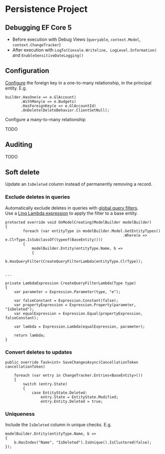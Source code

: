 ﻿# Persistence Project

## Debugging EF Core 5

* Before execution with Debug Views (`queryable`, `context.Model`, `context.ChangeTracker`) 
* After execution with `LogTo(Console.Writeline, LogLevel.Information)` and `EnableSensitiveDateLogging()`  

## Configuration


[Configure]((https://docs.microsoft.com/en-us/ef/core/modeling/relationships?tabs=fluent-api%2Cfluent-api-simple-key%2Csimple-key#manual-configuration)) the foreign key in a  one-to-many relationship, in the principal entity. E.g. 

    builder.HasOne(e => e.GlAccount)
           .WithMany(e => e.Budgets)
           .HasForeignKey(e => e.GlAccountId)
           .OnDelete(DeleteBehavior.ClientSetNull);

Configure a many-to-many relationship

TODO 

## Auditing

TODO 

## Soft delete 

Update an `IsDeleted` column instead of permanently removing a record.  

### Exclude deletes in queries

Automatically exclude deletes in queries with [global query filters](https://docs.microsoft.com/en-us/ef/core/querying/filters).  
Use a [Linq Lambda expression](https://docs.microsoft.com/en-us/dotnet/api/system.linq.expressions.expression.lambda?view=net-5.0) to apply the filter to a base entity.

    protected override void OnModelCreating(ModelBuilder modelBuilder)
    {
            foreach (var entityType in modelBuilder.Model.GetEntityTypes()
                                                         .Where(e => e.ClrType.IsSubclassOf(typeof(BaseEntity))))
            {
                modelBuilder.Entity(entityType.Name, b =>
                {
                    b.HasQueryFilter(CreateQueryFilterLambda(entityType.ClrType));


    ...      
 
    private LambdaExpression CreateQueryFilterLambda(Type type)
    {
        var parameter = Expression.Parameter(type, "e");

        var falseConstant = Expression.Constant(false);
        var propertyExpression = Expression.Property(parameter, "IsDeleted");
        var equalExpression = Expression.Equal(propertyExpression, falseConstant);

        var lambda = Expression.Lambda(equalExpression, parameter);

        return lambda;
    }
  


### Convert deletes to updates

    public override Task<int> SaveChangesAsync(CancellationToken cancellationToken)

        foreach (var entry in ChangeTracker.Entries<BaseEntity>())
        {
            switch (entry.State)
            {
                case EntityState.Deleted:  
                    entry.State = EntityState.Modified;
                    entry.Entity.Deleted = true;
   

### Uniqueness

Include the `IsDeleted` column in unique checks. E.g.

    modelBuilder.Entity(entityType.Name, b =>
    {
        b.HasIndex("Name", "IsDeleted").IsUnique().IsClustered(false);
    });